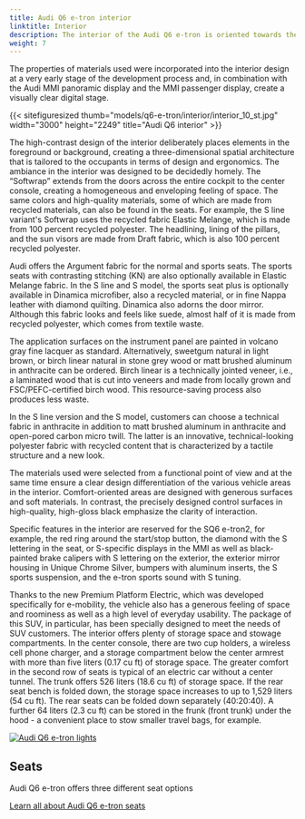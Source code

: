 ```yaml
---
title: Audi Q6 e-tron interior
linktitle: Interior
description: The interior of the Audi Q6 e-tron is oriented towards the needs of the customer more than ever.
weight: 7
---
```

<!-- markdownlint-disable MD033 -->

The properties of materials used were incorporated into the interior design at a very early stage of the development process and, in combination with the Audi MMI panoramic display and the MMI passenger display, create a visually clear digital stage. 

{{< sitefiguresized thumb="models/q6-e-tron/interior/interior_10_st.jpg" width="3000" height="2249" title="Audi Q6 interior" >}}

The high-contrast design of the interior deliberately places elements in the foreground or background, creating a three-dimensional spatial architecture that is tailored to the occupants in terms of design and ergonomics. The ambiance in the interior was designed to be decidedly homely. The “Softwrap” extends from the doors across the entire cockpit to the center console, creating a homogeneous and enveloping feeling of space. The same colors and high-quality materials, some of which are made from recycled materials, can also be found in the seats. For example, the S line variant's Softwrap uses the recycled fabric Elastic Melange, which is made from 100 percent recycled polyester. The headlining, lining of the pillars, and the sun visors are made from Draft fabric, which is also 100 percent recycled polyester.

Audi offers the Argument fabric for the normal and sports seats. The sports seats with contrasting stitching (KN) are also optionally available in Elastic Melange fabric. In the S line and S model, the sports seat plus is optionally available in Dinamica microfiber, also a recycled material, or in fine Nappa leather with diamond quilting. Dinamica also adorns the door mirror. Although this fabric looks and feels like suede, almost half of it is made from recycled polyester, which comes from textile waste.

The application surfaces on the instrument panel are painted in volcano gray fine lacquer as standard. Alternatively, sweetgum natural in light brown, or birch linear natural in stone grey wood or matt brushed aluminum in anthracite can be ordered. Birch linear is a technically jointed veneer, i.e., a laminated wood that is cut into veneers and made from locally grown and FSC/PEFC-certified birch wood. This resource-saving process also produces less waste.

In the S line version and the S model, customers can choose a technical fabric in anthracite in addition to matt brushed aluminum in anthracite and open-pored carbon micro twill. The latter is an innovative, technical-looking polyester fabric with recycled content that is characterized by a tactile structure and a new look.

The materials used were selected from a functional point of view and at the same time ensure a clear design differentiation of the various vehicle areas in the interior. Comfort-oriented areas are designed with generous surfaces and soft materials. In contrast, the precisely designed control surfaces in high-quality, high-gloss black emphasize the clarity of interaction.

Specific features in the interior are reserved for the SQ6 e-tron2, for example, the red ring around the start/stop button, the diamond with the S lettering in the seat, or S-specific displays in the MMI as well as black-painted brake calipers with S lettering on the exterior, the exterior mirror housing in Unique Chrome Silver, bumpers with aluminum inserts, the S sports suspension, and the e-tron sports sound with S tuning.

Thanks to the new Premium Platform Electric, which was developed specifically for e-mobility, the vehicle also has a generous feeling of space and roominess as well as a high level of everyday usability. The package of this SUV, in particular, has been specially designed to meet the needs of SUV customers. The interior offers plenty of storage space and stowage compartments. In the center console, there are two cup holders, a wireless cell phone charger, and a storage compartment below the center armrest with more than five liters (0.17 cu ft) of storage space. The greater comfort in the second row of seats is typical of an electric car without a center tunnel. The trunk offers 526 liters (18.6 cu ft) of storage space. If the rear seat bench is folded down, the storage space increases to up to 1,529 liters (54 cu ft). The rear seats can be folded down separately (40:20:40). A further 64 liters (2.3 cu ft) can be stored in the frunk (front trunk) under the hood - a convenient place to stow smaller travel bags, for example.



<div class="container p-3 mb-4 bg-body-tertiary rounded border">
	<a href="seats/"><img src="https://media.electrichasgoneaudi.net/multimedia/models/q6-e-tron/interior/seats/seatsdesigns_1_st.jpg" class="img-fluid mb-2" class="img-fluid" alt="Audi Q6 e-tron lights" ></a>
	<h2>Seats</h2>
	<p>
		Audi Q6 e-tron offers three different seat options
	</p>
	<a href="seats/" class="btn btn-outline-primary" role="button">Learn all about Audi Q6 e-tron seats</a>
</div>


